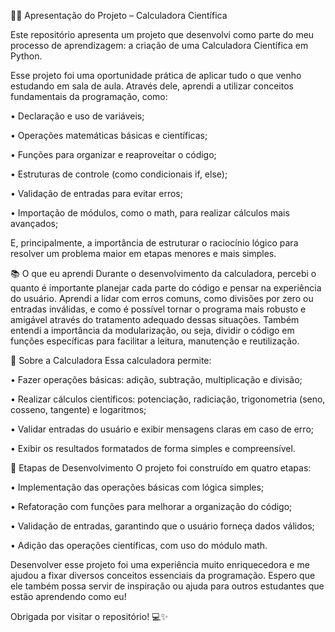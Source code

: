 👩‍💻 Apresentação do Projeto – Calculadora Científica

Este repositório apresenta um projeto que desenvolvi como parte do meu processo de aprendizagem: a criação de uma Calculadora Científica em Python.

Esse projeto foi uma oportunidade prática de aplicar tudo o que venho estudando em sala de aula. Através dele, aprendi a utilizar conceitos fundamentais da programação, como:

• Declaração e uso de variáveis;

• Operações matemáticas básicas e científicas;

• Funções para organizar e reaproveitar o código;

• Estruturas de controle (como condicionais if, else);

• Validação de entradas para evitar erros;

• Importação de módulos, como o math, para realizar cálculos mais avançados;

E, principalmente, a importância de estruturar o raciocínio lógico para resolver um problema maior em etapas menores e mais simples.

📚 O que eu aprendi
Durante o desenvolvimento da calculadora, percebi o quanto é importante planejar cada parte do código e pensar na experiência do usuário. Aprendi a lidar com erros comuns, como divisões por zero ou entradas inválidas, e como é possível tornar o programa mais robusto e amigável através do tratamento adequado dessas situações.
Também entendi a importância da modularização, ou seja, dividir o código em funções específicas para facilitar a leitura, manutenção e reutilização.

🧮 Sobre a Calculadora
Essa calculadora permite:

• Fazer operações básicas: adição, subtração, multiplicação e divisão;

• Realizar cálculos científicos: potenciação, radiciação, trigonometria (seno, cosseno, tangente) e logaritmos;

• Validar entradas do usuário e exibir mensagens claras em caso de erro;

• Exibir os resultados formatados de forma simples e compreensível.

🔄 Etapas de Desenvolvimento
O projeto foi construído em quatro etapas:

• Implementação das operações básicas com lógica simples;

• Refatoração com funções para melhorar a organização do código;

• Validação de entradas, garantindo que o usuário forneça dados válidos;

• Adição das operações científicas, com uso do módulo math.

Desenvolver esse projeto foi uma experiência muito enriquecedora e me ajudou a fixar diversos conceitos essenciais da programação. Espero que ele também possa servir de inspiração ou ajuda para outros estudantes que estão aprendendo como eu!

Obrigada por visitar o repositório! 💻✨
